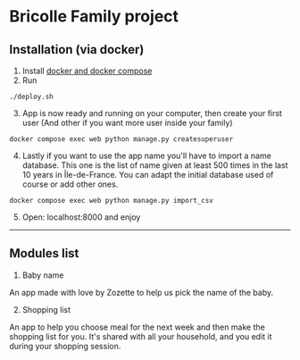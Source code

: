 # Bricolle Family project

## Installation (via docker)

1. Install [docker and docker compose](https://docs.docker.com/engine/install/)
2. Run

```shell
./deploy.sh
```

3. App is now ready and running on your computer, then create your first user (And other if you want more user inside
   your family)

```shell
docker compose exec web python manage.py createsuperuser
```

4. Lastly if you want to use the app name you'll have to import a name database. This one is the list of name given
   at least 500 times in the last 10 years in Île-de-France. You can adapt the initial database used of course or add
   other
   ones.

```shell
docker compose exec web python manage.py import_csv
```

5. Open: localhost:8000 and enjoy

---

## Modules list

1. Baby name

An app made with love by Zozette to help us pick the name of the baby.

2. Shopping list

An app to help you choose meal for the next week and then make the shopping list for you. It's shared with all your
household, and you edit it during your shopping session.